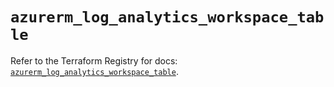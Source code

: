 # `azurerm_log_analytics_workspace_table`

Refer to the Terraform Registry for docs: [`azurerm_log_analytics_workspace_table`](https://registry.terraform.io/providers/hashicorp/azurerm/4.43.0/docs/resources/log_analytics_workspace_table).
